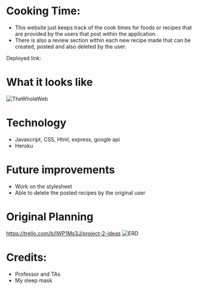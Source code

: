 # Cooking Time:
* This website just keeps track of the cook times for foods or recipes that are provided by
the users that post within the application.
* There is also a review section within each new recipe made that can be created, posted and also
deleted by the user.

Deployed link:


# What it looks like
![TheWholeWeb](https://imgur.com/qfVEMOJ)

# Technology
* Javascript, CSS, Html, express, google api
* Heroku

# Future improvements
* Work on the stylesheet
* Able to delete the posted recipes by the original user

# Original Planning
https://trello.com/b/lWP1Ms3J/project-2-ideas
![ERD](https://imgur.com/eQQTi0P)

# Credits:
* Professor and TAs
* My sleep mask
